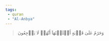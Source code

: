 ```yaml
---
tags: 
 - quran 
 - "Al-Anbya"
---
```


> وَحَرَٰمٌ عَلَىٰ قَرۡيَةٍ أَهۡلَكۡنَٰهَآ أَنَّهُمۡ لَا يَرۡجِعُونَ
